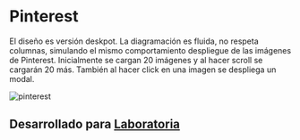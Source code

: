 # Pinterest
El diseño es versión deskpot. La diagramación es fluida, no respeta columnas, simulando el mismo comportamiento despliegue de las imágenes de Pinterest. Inicialmente se cargan 20 imágenes y al hacer scroll se cargarán 20 más. También al hacer click en una imagen se despliega un modal.

![pinterest](https://user-images.githubusercontent.com/37467124/47403679-be834780-d720-11e8-87d6-37eb99a9da9d.png)

## Desarrollado para [Laboratoria](https://www.laboratoria.la/)
